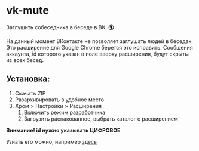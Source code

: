 # vk-mute
Заглушить собеседника в беседе в ВК. 🔇

На данный момент ВКонтакте не позволяет заглушать людей в беседах. Это расширение для Google Chrome берется это исправить.
Сообщения аккаунта, id которого указан в поле вверху расширения, будут скрыты из всех бесед.

## Установка:
1. Скачать ZIP
2. Разархивировать в удобное место
3. Хром > Настройки > Расширения
    1. Включить режим разработчика
    2. Загрузить распакованное, выбрать каталог с расширением
    
**Внимание! id нужно указывать ЦИФРОВОЕ**

Узнать его можно, например [здесь](https://regvk.com/id/)
